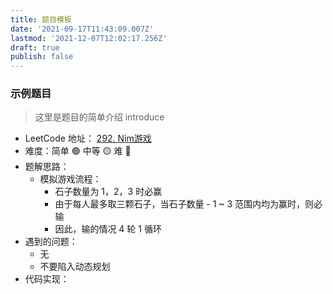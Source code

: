 ```yaml
---
title: 题目模板
date: '2021-09-17T11:43:09.007Z'
lastmod: '2021-12-07T12:02:17.256Z'
draft: true
publish: false
---
```


### 示例题目

> 这里是题目的简单介绍
> introduce 

- LeetCode 地址： [292. Nim游戏](https://leetcode-cn.com/problems/nim-game/)
- 难度：简单 :green_circle: 中等 :yellow_circle: 难 :red_circle:
- 题解思路：
  - 模拟游戏流程：
    - 石子数量为 1，2，3 时必赢
    - 由于每人最多取三颗石子，当石子数量 - 1 ~ 3 范围内均为赢时，则必输
    - 因此，输的情况 4 轮 1 循环
- 遇到的问题：
  - 无
  - 不要陷入动态规划
- 代码实现：
